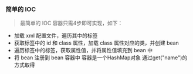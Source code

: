 ###  简单的 IOC

> 最简单的 IOC 容器只需4步即可实现，如下：

- 加载 xml 配置文件，遍历其中的标签
- 获取标签中的 id 和 class 属性，加载 class 属性对应的类，并创建 bean
- 遍历标签中的标签，获取属性值，并将属性值填充到 bean 中
- 将 bean 注册到 bean 容器中  容器是一个HashMap对象  通过get("name")的方式取得